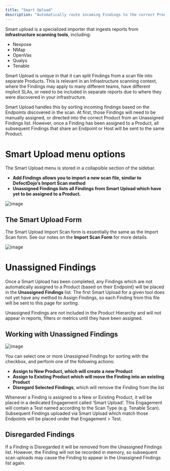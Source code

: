 ```yaml
---
title: "Smart Upload"
description: "Automatically route incoming Findings to the correct Product"
---
```


Smart upload is a specialized importer that ingests reports from **infrastructure scanning tools**, including:



* Nexpose
* NMap
* OpenVas
* Qualys
* Tenable


Smart Upload is unique in that it can split Findings from a scan file into separate Products. This is relevant in an Infrastructure scanning context, where the Findings may apply to many different teams, have different implicit SLAs, or need to be included in separate reports due to where they were discovered in your infrastructure.



Smart Upload handles this by sorting incoming findings based on the Endpoints discovered in the scan. At first, those Findings will need to be manually assigned, or directed into the correct Product from an Unassigned Findings list. However, once a Finding has been assigned to a Product, all subsequent Findings that share an Endpoint or Host will be sent to the same Product.



# Smart Upload menu options


The Smart Upload menu is stored in a collapsible section of the sidebar.



* **Add Findings allows you to import a new scan file, similar to DefectDojo’s Import Scan method**
* **Unassigned Findings lists all Findings from Smart Upload which have yet to be assigned to a Product.**


![image](images/smart_upload.png)

## The Smart Upload Form



The Smart Upload Import Scan form is essentially the same as the Import Scan form. See our notes on the **Import Scan Form** for more details.



![image](images/smart_upload_2.png)

# Unassigned Findings


Once a Smart Upload has been completed, any Findings which are not automatically assigned to a Product (based on their Endpoint) will be placed in the **Unassigned Findings** list. The first Smart Upload for a given tool does not yet have any method to Assign Findings, so each Finding from this file will be sent to this page for sorting.



Unassigned Findings are not included in the Product Hierarchy and will not appear in reports, filters or metrics until they have been assigned.



## Working with Unassigned Findings



![image](images/smart_upload_3.png)

You can select one or more Unassigned Findings for sorting with the checkbox, and perform one of the following actions:



* **Assign to New Product, which will create a new Product**
* **Assign to Existing Product which will move the Finding into an existing Product**
* **Disregard Selected Findings**, which will remove the Finding from the list


Whenever a Finding is assigned to a New or Existing Product, it will be placed in a dedicated Engagement called ‘Smart Upload’. This Engagement will contain a Test named according to the Scan Type (e.g. Tenable Scan). Subsequent Findings uploaded via Smart Upload which match those Endpoints will be placed under that Engagement \> Test.



## Disregarded Findings


If a Finding is Disregarded it will be removed from the Unassigned Findings list. However, the Finding will not be recorded in memory, so subsequent scan uploads may cause the Finding to appear in the Unassigned Findings list again.

